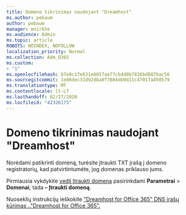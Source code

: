 ```yaml
---
title: Domeno tikrinimas naudojant "Dreamhost"
ms.author: pebaum
author: pebaum
manager: mnirkhe
ms.audience: Admin
ms.topic: article
ROBOTS: NOINDEX, NOFOLLOW
localization_priority: Normal
ms.collection: Adm_O365
ms.custom:
- "1"
ms.openlocfilehash: b7e8c1fe631e8057ae77cb4d0b7826bd887bac56
ms.sourcegitcommit: 1e86dec31d92dba0f7804db9d11c47017a450579
ms.translationtype: MT
ms.contentlocale: lt-LT
ms.lasthandoff: 02/27/2020
ms.locfileid: "42326175"
---
```

# <a name="verify-your-domain-with-dreamhost"></a>Domeno tikrinimas naudojant "Dreamhost"

Norėdami patikrinti domeną, turėsite įtraukti TXT įrašą į domeno registratorių, kad patvirtintumėte, jog domenas priklauso jums. 

Pirmiausia vykdykite [vedlį Įtraukti domeną](https://portal.office.com/adminportal/home#/Domains) pasirinkdami **Parametrai** \> **Domenai**, tada **– Įtraukti domeną**.
  
Nuoseklių instrukcijų ieškokite ["Dreamhost for Office 365" DNS įrašų kūrimas .."Dreamhost for Office 365".](https://docs.microsoft.com/microsoft-365/admin/dns/create-dns-records-at-dreamhost)